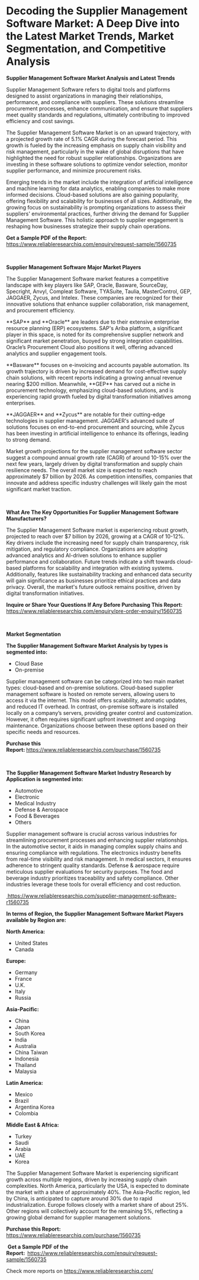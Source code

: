 <p><h1>Decoding the Supplier Management Software Market: A Deep Dive into the Latest Market Trends, Market Segmentation, and Competitive Analysis</h1></p><p><strong>Supplier Management Software Market Analysis and Latest Trends</strong></p>
<p><p>Supplier Management Software refers to digital tools and platforms designed to assist organizations in managing their relationships, performance, and compliance with suppliers. These solutions streamline procurement processes, enhance communication, and ensure that suppliers meet quality standards and regulations, ultimately contributing to improved efficiency and cost savings.</p><p>The Supplier Management Software Market is on an upward trajectory, with a projected growth rate of 5.1% CAGR during the forecast period. This growth is fueled by the increasing emphasis on supply chain visibility and risk management, particularly in the wake of global disruptions that have highlighted the need for robust supplier relationships. Organizations are investing in these software solutions to optimize vendor selection, monitor supplier performance, and minimize procurement risks. </p><p>Emerging trends in the market include the integration of artificial intelligence and machine learning for data analytics, enabling companies to make more informed decisions. Cloud-based solutions are also gaining popularity, offering flexibility and scalability for businesses of all sizes. Additionally, the growing focus on sustainability is prompting organizations to assess their suppliers' environmental practices, further driving the demand for Supplier Management Software. This holistic approach to supplier engagement is reshaping how businesses strategize their supply chain operations.</p></p>
<p><strong>Get a Sample PDF of the Report:&nbsp;</strong> <a href="https://www.reliableresearchiq.com/enquiry/request-sample/1560735?utm_campaign=3282&utm_medium=2&utm_source=Github&utm_content=ia&utm_term=09032025&utm_id=supplier-management-software">https://www.reliableresearchiq.com/enquiry/request-sample/1560735</a></p>
<p>&nbsp;</p>
<p><strong>Supplier Management Software Major Market Players</strong></p>
<p><p>The Supplier Management Software market features a competitive landscape with key players like SAP, Oracle, Basware, SourceDay, Specright, Anvyl, Compleat Software, TYASuite, Taulia, MasterControl, GEP, JAGGAER, Zycus, and Intelex. These companies are recognized for their innovative solutions that enhance supplier collaboration, risk management, and procurement efficiency.</p><p>**SAP** and **Oracle** are leaders due to their extensive enterprise resource planning (ERP) ecosystems. SAP's Ariba platform, a significant player in this space, is noted for its comprehensive supplier network and significant market penetration, buoyed by strong integration capabilities. Oracle’s Procurement Cloud also positions it well, offering advanced analytics and supplier engagement tools.</p><p>**Basware** focuses on e-invoicing and accounts payable automation. Its growth trajectory is driven by increased demand for cost-effective supply chain solutions, with recent reports indicating a growing annual revenue nearing $200 million. Meanwhile, **GEP** has carved out a niche in procurement technology, emphasizing cloud-based solutions, and is experiencing rapid growth fueled by digital transformation initiatives among enterprises.</p><p>**JAGGAER** and **Zycus** are notable for their cutting-edge technologies in supplier management. JAGGAER's advanced suite of solutions focuses on end-to-end procurement and sourcing, while Zycus has been investing in artificial intelligence to enhance its offerings, leading to strong demand.</p><p>Market growth projections for the supplier management software sector suggest a compound annual growth rate (CAGR) of around 10-15% over the next few years, largely driven by digital transformation and supply chain resilience needs. The overall market size is expected to reach approximately $7 billion by 2026. As competition intensifies, companies that innovate and address specific industry challenges will likely gain the most significant market traction.</p></p>
<p>&nbsp;</p>
<p><strong>What Are The Key Opportunities For Supplier Management Software Manufacturers?</strong></p>
<p><p>The Supplier Management Software market is experiencing robust growth, projected to reach over $7 billion by 2026, growing at a CAGR of 10-12%. Key drivers include the increasing need for supply chain transparency, risk mitigation, and regulatory compliance. Organizations are adopting advanced analytics and AI-driven solutions to enhance supplier performance and collaboration. Future trends indicate a shift towards cloud-based platforms for scalability and integration with existing systems. Additionally, features like sustainability tracking and enhanced data security will gain significance as businesses prioritize ethical practices and data privacy. Overall, the market's future outlook remains positive, driven by digital transformation initiatives.</p></p>
<p><strong>Inquire or Share Your Questions If Any Before Purchasing This Report:</strong> <a href="https://www.reliableresearchiq.com/enquiry/pre-order-enquiry/1560735?utm_campaign=3282&utm_medium=2&utm_source=Github&utm_content=ia&utm_term=09032025&utm_id=supplier-management-software">https://www.reliableresearchiq.com/enquiry/pre-order-enquiry/1560735</a></p>
<p>&nbsp;</p>
<p><strong>Market Segmentation</strong></p>
<p><strong>The Supplier Management Software Market Analysis by types is segmented into:</strong></p>
<p><ul><li>Cloud Base</li><li>On-premise</li></ul></p>
<p><p>Supplier management software can be categorized into two main market types: cloud-based and on-premise solutions. Cloud-based supplier management software is hosted on remote servers, allowing users to access it via the internet. This model offers scalability, automatic updates, and reduced IT overhead. In contrast, on-premise software is installed locally on a company’s servers, providing greater control and customization. However, it often requires significant upfront investment and ongoing maintenance. Organizations choose between these options based on their specific needs and resources.</p></p>
<p><strong>Purchase this Report:&nbsp;</strong><a href="https://www.reliableresearchiq.com/purchase/1560735?utm_campaign=3282&utm_medium=2&utm_source=Github&utm_content=ia&utm_term=09032025&utm_id=supplier-management-software">https://www.reliableresearchiq.com/purchase/1560735</a></p>
<p>&nbsp;</p>
<p><strong>The Supplier Management Software Market Industry Research by Application is segmented into:</strong></p>
<p><ul><li>Automotive</li><li>Electronic</li><li>Medical Industry</li><li>Defense & Aerospace</li><li>Food & Beverages</li><li>Others</li></ul></p>
<p><p>Supplier management software is crucial across various industries for streamlining procurement processes and enhancing supplier relationships. In the automotive sector, it aids in managing complex supply chains and ensuring compliance with regulations. The electronics industry benefits from real-time visibility and risk management. In medical sectors, it ensures adherence to stringent quality standards. Defense & aerospace require meticulous supplier evaluations for security purposes. The food and beverage industry prioritizes traceability and safety compliance. Other industries leverage these tools for overall efficiency and cost reduction.</p></p>
<p><a href="https://www.reliableresearchiq.com/supplier-management-software-r1560735?utm_campaign=3282&utm_medium=2&utm_source=Github&utm_content=ia&utm_term=09032025&utm_id=supplier-management-software">&nbsp;https://www.reliableresearchiq.com/supplier-management-software-r1560735</a></p>
<p><strong>In terms of Region, the Supplier Management Software Market Players available by Region are:</strong></p>
<p>
    <p> <strong> North America: </strong>
        <ul>
            <li>United States</li>
            <li>Canada</li>
        </ul>
        </p> 
    <p> <strong> Europe: </strong>
        <ul>
            <li>Germany</li>
            <li>France</li>
            <li>U.K.</li>
            <li>Italy</li>
            <li>Russia</li>
        </ul>
        </p> 
    <p> <strong> Asia-Pacific: </strong>
        <ul>
            <li>China</li>
            <li>Japan</li>
            <li>South Korea</li>
            <li>India</li>
            <li>Australia</li>
            <li>China Taiwan</li>
            <li>Indonesia</li>
            <li>Thailand</li>
            <li>Malaysia</li>
        </ul>
        </p> 
    <p> <strong> Latin America: </strong>
        <ul>
            <li>Mexico</li>
            <li>Brazil</li>
            <li>Argentina Korea</li>
            <li>Colombia</li>
        </ul>
        </p> 
    <p> <strong> Middle East & Africa: </strong>
        <ul>
            <li>Turkey</li>
            <li>Saudi</li>
            <li>Arabia</li>
            <li>UAE</li>
            <li>Korea</li>
        </ul>
    </p>
    </p>
<p><p>The Supplier Management Software Market is experiencing significant growth across multiple regions, driven by increasing supply chain complexities. North America, particularly the USA, is expected to dominate the market with a share of approximately 40%. The Asia-Pacific region, led by China, is anticipated to capture around 30% due to rapid industrialization. Europe follows closely with a market share of about 25%. Other regions will collectively account for the remaining 5%, reflecting a growing global demand for supplier management solutions.</p></p>
<p><strong>Purchase this Report: </strong><a href="https://www.reliableresearchiq.com/purchase/1560735?utm_campaign=3282&utm_medium=2&utm_source=Github&utm_content=ia&utm_term=09032025&utm_id=supplier-management-software">https://www.reliableresearchiq.com/purchase/1560735</a></p>
<p>&nbsp;<strong>Get a Sample PDF of the Report:&nbsp;&nbsp;</strong><a href="https://www.reliableresearchiq.com/enquiry/request-sample/1560735?utm_campaign=3282&utm_medium=2&utm_source=Github&utm_content=ia&utm_term=09032025&utm_id=supplier-management-software">https://www.reliableresearchiq.com/enquiry/request-sample/1560735</a></p>
<p><strong></strong></p>
<p>Check more reports on <a href="https://www.reliableresearchiq.com/?utm_campaign=3282&utm_medium=2&utm_source=Github&utm_content=ia&utm_term=09032025&utm_id=supplier-management-software">https://www.reliableresearchiq.com/</a></p>